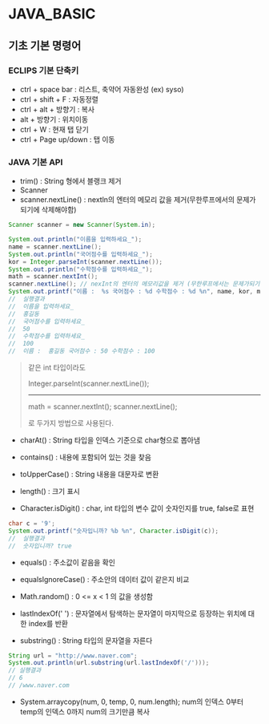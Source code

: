 # JAVA_BASIC

## 기초 기본 명령어

### ECLIPS 기본 단축키

* ctrl + space bar : 리스트, 축약어 자동완성 (ex) syso)
* ctrl + shift + F : 자동정렬
* ctrl + alt + 방향기 : 복사
* alt + 방향기 : 위치이동
* ctrl + W : 현재 탭 닫기
* ctrl + Page up/down : 탭 이동

### JAVA 기본 API

* trim() : String 형에서 블랭크 제거
* Scanner
* scanner.nextLine() : nextln의 엔터의 메모리 값을 제거(무한루프에서의 문제가 되기에 삭제해야함)



```java
Scanner scanner = new Scanner(System.in);

System.out.println("이름을 입력하세요_");
name = scanner.nextLine();
System.out.println("국어점수를 입력하세요_");
kor = Integer.parseInt(scanner.nextLine());
System.out.println("수학점수를 입력하세요_");
math = scanner.nextInt();
scanner.nextLine(); // nexInt의 엔터의 메모리값을 제거 (무한루프에서는 문제가되기에 삭제해야함)
System.out.printf("이름 :  %s 국어점수 : %d 수학점수 : %d %n", name, kor, math);
//	실행결과
//	이름을 입력하세요_
//	홍길동
//	국어점수를 입력하세요_
//	50
//	수학점수를 입력하세요_
//	100
//	이름 :  홍길동 국어점수 : 50 수학점수 : 100
```

> 같은 int 타입이라도
>
> Integer.parseInt(scanner.nextLine()); 
>
> ---
>
> math = scanner.nextInt();
> scanner.nextLine(); 
>
> 로 두가지 방법으로 사용된다.



* charAt() : String 타입을 인덱스 기준으로 char형으로 뽑아냄
* contains()  : 내용에 포함되어 있는 것을 찾음
* toUpperCase() : String 내용을 대문자로 변환
* length() : 크기 표시

* Character.isDigit() : char, int 타입의 변수 값이 숫자인지를 true, false로 표현

```java
char c = '9';
System.out.printf("숫자입니까? %b %n", Character.isDigit(c));
//	실행결과
//	숫자입니까? true 
```

* equals() : 주소값이 같음을 확인
* equalsIgnoreCase() : 주소안의 데이터 값이 같은지 비교

* Math.random() : 0 <= x < 1 의 값을 생성함

* lastIndexOf(' ') : 문자열에서 탐색하는 문자열이 마지막으로 등장하는 위치에 대한 index를 반환
* substring() : String 타입의 문자열을 자른다

 ```java
 String url = "http://www.naver.com";
 System.out.println(url.substring(url.lastIndexOf('/')));
 //	실행결과
 //	6
 //	/www.naver.com
 ```

* System.arraycopy(num, 0, temp, 0, num.length); num의 인덱스 0부터 temp의 인덱스 0까지 num의 크기만큼 복사

